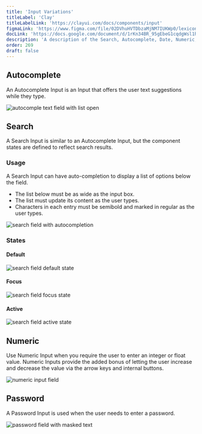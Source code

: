 ```yaml
---
title: 'Input Variations'
titleLabel: 'Clay'
titleLabelLink: 'https://clayui.com/docs/components/input'
figmaLink: 'https://www.figma.com/file/02DVhuHVTDbzaMjNM7IUKWp0/lexicon?node-id=6033%3A2985'
docLink: 'https://docs.google.com/document/d/1rKn34BR_95gEbeG1cqdgWsl1h6buo1MPdG9Jrgz_xU4/edit?usp=sharing'
description: 'A description of the Search, Autocomplete, Date, Numeric, and Password input variations.'
order: 269
draft: false
---
```


## Autocomplete

An Autocomplete Input is an Input that offers the user text suggestions while they type.

![autocomple text field with list open](/images/lexicon/AutocompleteTextField.png)

## Search 

A Search Input is similar to an Autocomplete Input, but the component states are defined to reflect search results.

### Usage

A Search Input can have auto-completion to display a list of options below the field.

-   The list below must be as wide as the input box.
-   The list must update its content as the user types.
-   Characters in each entry must be semibold and marked in regular as the user types.

![search field with autocompletion](/images/lexicon/AutocompleteTextField.png)

### States

#### Default

![search field default state](/images/lexicon/InputSearch.jpg)

#### Focus

![search field focus state](/images/lexicon/InputSearchFocus.jpg)

#### Active

![search field active state](/images/lexicon/InputSearchActive.jpg)

## Numeric

Use Numeric Input when you require the user to enter an integer or float value. Numeric Inputs provide the added bonus of letting the user increase and decrease the value via the arrow keys and internal buttons.

![numeric input field](/images/lexicon/InputNumeric.jpg)

## Password

A Password Input is used when the user needs to enter a password.

![password field with masked text](/images/lexicon/InputPassword.jpg)
